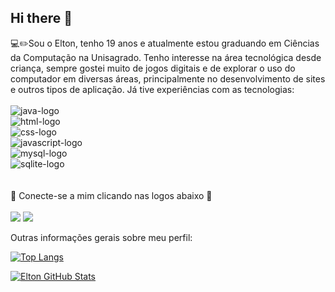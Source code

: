 ## Hi there 👋

:computer::pencil2:Sou o Elton, tenho 19 anos e atualmente estou graduando em Ciências da Computação na Unisagrado.
Tenho interesse na área tecnológica desde criança, sempre gostei muito de jogos digitais e de explorar o uso do computador em diversas áreas, principalmente no desenvolvimento de sites e outros tipos de aplicação.
Já tive experiências com as tecnologias:<br>
<br>
<img src="https://img.shields.io/badge/Java-ED8B00?style=for-the-badge&logo=openjdk&logoColor=white" alt="java-logo"><br>
<img src="https://img.shields.io/badge/HTML-239120?style=for-the-badge&logo=html5&logoColor=white" alt="html-logo"><br>
<img src="https://img.shields.io/badge/CSS-239120?&style=for-the-badge&logo=css3&logoColor=white" alt="css-logo"><br>
<img src="https://img.shields.io/badge/JavaScript-F7DF1E?style=for-the-badge&logo=javascript&logoColor=black" alt="javascript-logo"> <br>
<img src="https://img.shields.io/badge/MySQL-00000F?style=for-the-badge&logo=mysql&logoColor=white" alt="mysql-logo"><br>
<img src="https://img.shields.io/badge/SQLite-07405E?style=for-the-badge&logo=sqlite&logoColor=white" alt="sqlite-logo"><br>
<br>
<br>
🔗 Conecte-se a mim clicando nas logos abaixo 🔗
<br>
<br>
<a href="www.linkedin.com/in/elton-antônio-vitoretti-jr-b9060b31b"><img src="https://img.shields.io/badge/LinkedIn-0077B5?style=for-the-badge&logo=linkedin&logoColor=white"></a>
<a href="https://www.instagram.com/juninhovitoretti/"><img src="https://img.shields.io/badge/Instagram-E4405F?style=for-the-badge&logo=instagram&logoColor=white"></a>

Outras informações gerais sobre meu perfil:

[![Top Langs](https://github-readme-stats.vercel.app/api/top-langs/?username=EltonVitorettiJr)](https://github.com/anuraghazra/github-readme-stats)

[![Elton GitHub Stats](https://github-readme-stats.vercel.app/api?username=EltonVitorettiJr)](https://github.com/anuraghazra/github-readme-stats)

